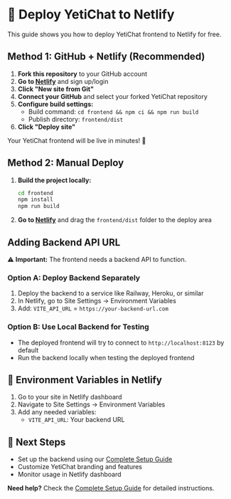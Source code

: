# 🚀 Deploy YetiChat to Netlify

This guide shows you how to deploy YetiChat frontend to Netlify for free.

## Method 1: GitHub + Netlify (Recommended)

1. **Fork this repository** to your GitHub account
2. **Go to [Netlify](https://netlify.com)** and sign up/login
3. **Click "New site from Git"**
4. **Connect your GitHub** and select your forked YetiChat repository
5. **Configure build settings:**
   - Build command: `cd frontend && npm ci && npm run build`
   - Publish directory: `frontend/dist`
6. **Click "Deploy site"**

Your YetiChat frontend will be live in minutes! 🎉

## Method 2: Manual Deploy

1. **Build the project locally:**
   ```bash
   cd frontend
   npm install
   npm run build
   ```

2. **Go to [Netlify](https://netlify.com)** and drag the `frontend/dist` folder to the deploy area

## Adding Backend API URL

⚠️ **Important:** The frontend needs a backend API to function.

### Option A: Deploy Backend Separately
1. Deploy the backend to a service like Railway, Heroku, or similar
2. In Netlify, go to Site Settings → Environment Variables
3. Add: `VITE_API_URL` = `https://your-backend-url.com`

### Option B: Use Local Backend for Testing
- The deployed frontend will try to connect to `http://localhost:8123` by default
- Run the backend locally when testing the deployed frontend

## 🔧 Environment Variables in Netlify

1. Go to your site in Netlify dashboard
2. Navigate to Site Settings → Environment Variables
3. Add any needed variables:
   - `VITE_API_URL`: Your backend URL

## 🎯 Next Steps

- Set up the backend using our [Complete Setup Guide](./docs/yetichat-setup-guide.md)
- Customize YetiChat branding and features
- Monitor usage in Netlify dashboard

**Need help?** Check the [Complete Setup Guide](./docs/yetichat-setup-guide.md) for detailed instructions.
